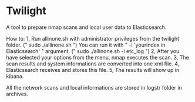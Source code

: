 # Twilight

A tool to prepare nmap scans and local user data to Elasticsearch.


How to:
  1, Run allinone.sh with administrator privileges from the twilight folder.      (" sudo ./allinone.sh ")
     You can run it with " -i 'yourindex in Elasticsearch' " argument.            (" sudo ./allinone.sh -i etc_log ")
  2, After you have selected your options from the menu, nmap executes the scan.
  3, The scan results and system informations are converted into one xml file.
  4, Elasticsearch receives and stores this file.
  5, The results will show up in kibana.
  
All the network scans and local informations are stored in logstr folder in archives.
